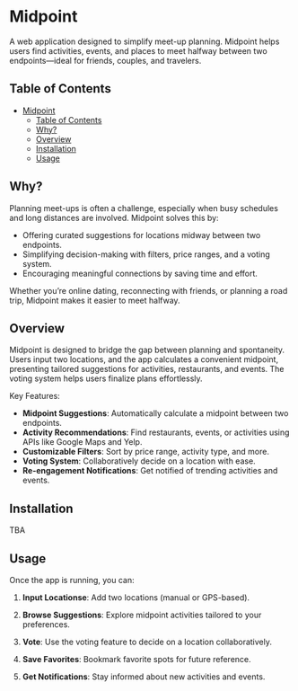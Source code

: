 # Midpoint

A web application designed to simplify meet-up planning. Midpoint helps users find activities, events, and places to meet halfway between two endpoints—ideal for friends, couples, and travelers.

## Table of Contents

- [Midpoint](#midpoint)
  - [Table of Contents](#table-of-contents)
  - [Why?](#why)
  - [Overview](#overview)
  - [Installation](#installation)
  - [Usage](#usage)

## Why?

Planning meet-ups is often a challenge, especially when busy schedules and long distances are involved. Midpoint solves this by:

- Offering curated suggestions for locations midway between two endpoints.
- Simplifying decision-making with filters, price ranges, and a voting system.
- Encouraging meaningful connections by saving time and effort.

Whether you’re online dating, reconnecting with friends, or planning a road trip, Midpoint makes it easier to meet halfway.

## Overview

Midpoint is designed to bridge the gap between planning and spontaneity. Users input two locations, and the app calculates a convenient midpoint, presenting tailored suggestions for activities, restaurants, and events. The voting system helps users finalize plans effortlessly.

Key Features:

- **Midpoint Suggestions**: Automatically calculate a midpoint between two endpoints.
- **Activity Recommendations**: Find restaurants, events, or activities using APIs like Google Maps and Yelp.
- **Customizable Filters**: Sort by price range, activity type, and more.
- **Voting System**: Collaboratively decide on a location with ease.
- **Re-engagement Notifications**: Get notified of trending activities and events.

## Installation

TBA

## Usage

Once the app is running, you can:

1. **Input Locationse**: Add two locations (manual or GPS-based).

2. **Browse Suggestions**: Explore midpoint activities tailored to your preferences.

3. **Vote**: Use the voting feature to decide on a location collaboratively.

4. **Save Favorites**: Bookmark favorite spots for future reference.

5. **Get Notifications**: Stay informed about new activities and events.
